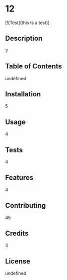 # 12
  [![Test](this is a test)]

  ## Description
  
  2

  ## Table of Contents

  undefined

  ## Installation

  5

  ## Usage

  4

  ## Tests

  4

  ## Features

  4

  ## Contributing

  45

  ## Credits

  4

  ## License

  undefined

